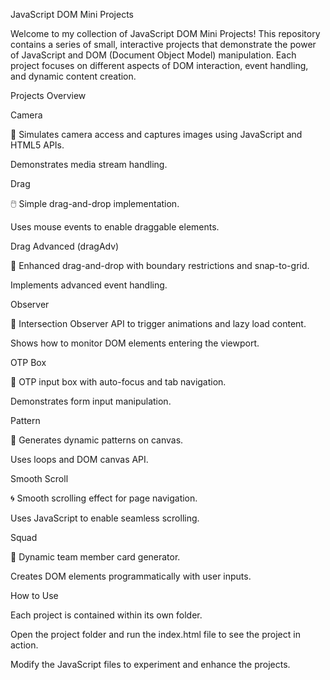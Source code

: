 JavaScript DOM Mini Projects

Welcome to my collection of JavaScript DOM Mini Projects! This repository contains a series of small, interactive projects that demonstrate the power of JavaScript and DOM (Document Object Model) manipulation. Each project focuses on different aspects of DOM interaction, event handling, and dynamic content creation.



Projects Overview

Camera

📸 Simulates camera access and captures images using JavaScript and HTML5 APIs.

Demonstrates media stream handling.

Drag

🖱️ Simple drag-and-drop implementation.

Uses mouse events to enable draggable elements.

Drag Advanced (dragAdv)

🧲 Enhanced drag-and-drop with boundary restrictions and snap-to-grid.

Implements advanced event handling.

Observer

👀 Intersection Observer API to trigger animations and lazy load content.

Shows how to monitor DOM elements entering the viewport.

OTP Box

🔢 OTP input box with auto-focus and tab navigation.

Demonstrates form input manipulation.

Pattern

🎨 Generates dynamic patterns on canvas.

Uses loops and DOM canvas API.

Smooth Scroll

🌀 Smooth scrolling effect for page navigation.

Uses JavaScript to enable seamless scrolling.

Squad

👥 Dynamic team member card generator.

Creates DOM elements programmatically with user inputs.



How to Use

Each project is contained within its own folder.

Open the project folder and run the index.html file to see the project in action.

Modify the JavaScript files to experiment and enhance the projects.

